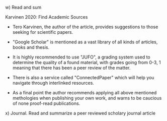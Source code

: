 w) Read and sum

Karvinen 2020: Find Academic Sources

- Tero Karvinen, the author of the article, provides suggestions to those seeking for scientific papers.

- "Google Scholar" is mentioned as a vast library of all kinds of articles, books and thesis.

- It is highly recommended to use "JUFO", a grading system used to determine the quality of a found material, with grades going from 0-3, 1 meaning that there has been a peer review of the matter.

- There is also a service called "ConnectedPaper" which will help you navigate through interlinked resources.

- As a final point the author recommends applying all above mentioned methologies when publishing your own work, and warns to be caucious of none proof-read publications.

x) Journal. Read and summarize a peer reviewed scholary journal article
